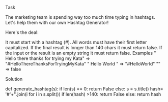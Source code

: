 
Task

The marketing team is spending way too much time typing in hashtags.
Let's help them with our own Hashtag Generator!

Here's the deal:

It must start with a hashtag (#).
All words must have their first letter capitalized.
If the final result is longer than 140 chars it must return false.
If the input or the result is an empty string it must return false.
Examples
" Hello there thanks for trying my Kata"  =>  "#HelloThereThanksForTryingMyKata"
"    Hello     World   "                  =>  "#HelloWorld"
""                                        =>  false




Solution

def generate_hashtag(s):
    if len(s) == 0:
        return False
    else:
        s = s.title()
        hash= '#'+''.join(i for i in s.split())
    if len(hash) >140:
        return False
    else:
        return hash
